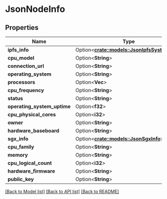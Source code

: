 # JsonNodeInfo

## Properties

Name | Type | Description | Notes
------------ | ------------- | ------------- | -------------
**ipfs_info** | Option<[**crate::models::JsonIpfsSystemInfo**](json_IPFSSystemInfo.md)> |  | [optional]
**cpu_model** | Option<**String**> |  | [optional]
**connection_url** | Option<**String**> |  | [optional]
**operating_system** | Option<**String**> |  | [optional]
**processors** | Option<**Vec<String>**> |  | [optional]
**cpu_frequency** | Option<**String**> |  | [optional]
**status** | Option<**String**> |  | [optional]
**operating_system_uptime** | Option<**f32**> |  | [optional]
**cpu_physical_cores** | Option<**i32**> |  | [optional]
**owner** | Option<**String**> |  | [optional]
**hardware_baseboard** | Option<**String**> |  | [optional]
**sgx_info** | Option<[**crate::models::JsonSgxInfo**](json_SGXInfo.md)> |  | [optional]
**cpu_family** | Option<**String**> |  | [optional]
**memory** | Option<**String**> |  | [optional]
**cpu_logical_count** | Option<**i32**> |  | [optional]
**hardware_firmware** | Option<**String**> |  | [optional]
**public_key** | Option<**String**> |  | [optional]

[[Back to Model list]](../README.md#documentation-for-models) [[Back to API list]](../README.md#documentation-for-api-endpoints) [[Back to README]](../README.md)


